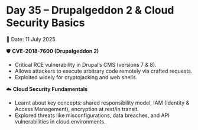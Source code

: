 # Day 35 – Drupalgeddon 2 & Cloud Security Basics  
📅 Date: 11 July 2025  

🛡️ **CVE-2018-7600 (Drupalgeddon 2)**  
- Critical RCE vulnerability in Drupal’s CMS (versions 7 & 8).  
- Allows attackers to execute arbitrary code remotely via crafted requests.  
- Exploited widely for cryptojacking and web shells.  

☁️ **Cloud Security Fundamentals**  
- Learnt about key concepts: shared responsibility model, IAM (Identity & Access Management), encryption at rest/in transit.  
- Explored threats like misconfigurations, data breaches, and API vulnerabilities in cloud environments.  
